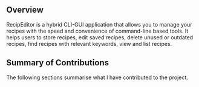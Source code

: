 ## Overview
RecipEditor is a hybrid CLI-GUI application that allows you to manage your recipes with the speed 
and convenience of command-line based tools. It helps users to store recipes, edit saved recipes, 
delete unused or outdated recipes, find recipes with relevant keywords, view and list recipes.

## Summary of Contributions
The following sections summarise what I have contributed to the project.
